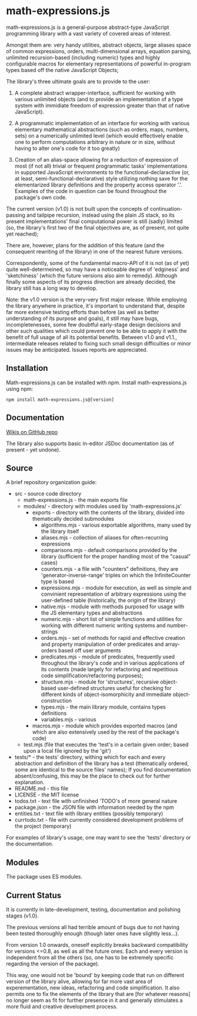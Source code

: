 # math-expressions.js

math-expressions.js is a general-purpose abstract-type JavaScript programming library with a vast variety of covered areas of interest.

Amongst them are: very handy utilities, abstract objects, large aliases space of common expressions,
orders, multi-dimensional arrays, equation parsing, unlimited recursion-based (including numeric) types
and highly configurable macros for elementary representations of powerful in-program
types based off the native JavaScript Objects;

The library's three ultimate goals are to provide to the user:

1. A complete abstract wrapper-interface, sufficient for
   working with various unlimited objects (and to provide an
   implementation of a type system with immidiate freedom of
   expression greater than that of native JavaScript).

2. A programmatic implementation of an interface for working with
   various elementary mathematical abstractions
   (such as orders, maps, numbers, sets) on a numerically unlimited
   level (which would effectively enable one to perform computations
   arbitrary in nature or in size, without having to alter one's
   code for it too greatly)

3. Creation of an alias-space allowing for a reduction of expression of
   most (if not all) trivial or frequent programmatic tasks' implementations
   in supported JavaScript environments to the functional-declaractive
   (or, at least, semi-functional-declarative) style utilizing nothing save
   for the elementarized library definitions and the property access operator '.'.
   Examples of the code in question can be found throughout the package's own code.

The current version (v1.0) is not built upon the concepts of
continuation-passing and tailpipe recursion, instead using the plain JS stack, so its present implementations' final
computational power is still (sadly) limited (so, the library's first two of the final objectives are, as of present, not quite yet reached);

There are, however, plans for the addition of this feature (and the consequent rewriting of the library)
in one of the nearest future versions.

Correspondently, some of the fundamental macro-API of it is not (as of yet) quite well-determeined, so may have a noticeable degree of 'edginess' and 'sketchiness' (which the future versions also aim to remedy). Although finally some aspects of its progress direction are already decided, the library still has a long way to develop.

Note: the v1.0 version is the very-very first major release. While employing the library anywhere in practice, it's important to understand that, despite far more extensive testing efforts than before (as well as better understanding of its purpose and goals), it still may have bugs, incompletenesses, some few doubtful early-stage design decisions and other such qualities which could prevent one to be able to apply it with the benefit of full usage of all its potential benefits. Between v1.0 and v1.1., intermediate releases related to fixing such small design difficulties or minor issues may be anticipated. Issues reports are appreciated. 

## Installation

Math-expressions.js can be installed with npm.
Install math-expressions.js using npm:

    npm install math-expressions.js@[version]

## Documentation

<!-- * Planned: each version has its own documentation... Though stuff >= 0.8 is marked as 'not recommended for use (bugs)' -->

[Wikis on GitHub repo](https://github.com/HGARgG-0710/math-expressions.js/wiki)

The library also supports basic in-editor JSDoc documentation (as of present - yet undone).

## Source

A brief repository organization guide:

<!-- * Funnote: later (when ready to publish on GitHub, and go write the docs) - count the definitions throughout the files; -->

-   src - source code directory
    -   math-expressions.js - the main exports file
    -   modules/ - directory with modules used by 'math-expressions.js'
        -   exports - directory with the contents of the library, divided into thematically decided submodules
            -   algorithms.mjs - various exportable algorithms, many used by the library itself
            -   aliases.mjs - collection of aliases for often-recurring expressions
            -   comparisons.mjs - default comparisons provided by the library (sufficient for the proper handling most of the "casual" cases)
            -   counters.mjs - a file with "counters" definitions, they are 'generator-inverse-range' triples on which the InfiniteCounter type is based
            -   expressions.mjs - module for execution, as well as simple and convinient representation of arbitrary expressions using the user-defined table (historically, the origin of the library)
            -   native.mjs - module with methods purposed for usage with the JS elementary types and abstractions
            -   numeric.mjs - short list of simple functions and utilities for working with different numeric writing systems and number-strings
            -   orders.mjs - set of methods for rapid and effective creation and property manipulation of order predicates and array-orders based off user arguments
            -   predicates.mjs - module of predicates, frequently used throughout the library's code and in various applications of its contents (made largely for refactoring and repetitious code simplification/refactoring purposes);
            -   structure.mjs - module for 'structures', recursive object-based user-defined structures useful for checking for different kinds of object-isomorphicity and immediate object-construction
            -   types.mjs - the main library module, contains types definitions
            -   variables.mjs - various
        -   macros.mjs - module which provides exported macros (and which are also extensively used by the rest of the package's code)
    -   test.mjs (file that executes the 'test's in a certain given order; based upon a local file ignored by the 'git')
-   tests/\* - the tests' directory, withing which for each and every abstraction and definition of the library has a test (thematically ordered, some are identical to the source files' names); If you find documentation absent/confusing, this may be the place to check out for further explanation.
-   README.md - this file
-   LICENSE - the MIT license
-   todos.txt - text file with unfinished 'TODO's of more general nature
-   package.json - the JSON file with information needed by the npm
-   entities.txt - text file with library entities (possibly temporary)
-   currtodo.txt - file with currently considered development problems of the project (temporary)

For examples of library's usage, one may want to see the 'tests' directory or the documentation.

## Modules

The package uses ES modules.

<!-- TODO: add support for CommonJS modules - after testing, compile to CJS with tsc and add the appropriate 'export-require' fields into the 'package.json' file, decide which extensions one'd rather use... -->

## Current Status

It is currently in late-development, testing, documentation and polishing stages (v1.0).

The previous versions all had terrible amount of bugs due to not having been tested thoroughly enough (though later ones have slightly less...).

From version 1.0 onwards, oneself explicitly breaks backward compatibility for versions <=0.8, as well as all the future ones.
Each and every version is independent from all the others (so, one has to be extremely specific regarding the version of the package).

This way, one would not be 'bound' by keeping code that run on different version of the library alive, allowing for far more vast area of
experementation, new ideas, refactoring and code simplification. It also permits one to fix the elements of the library that are [for whatever reasons]
no longer seem as fit for further presence in it and generally stimulates a more fluid and creative development process.
